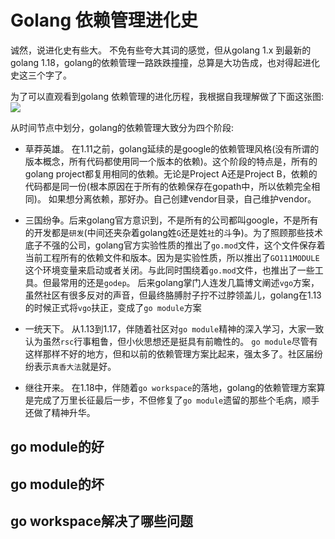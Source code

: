 # Golang 依赖管理进化史

诚然，说进化史有些大。 不免有些夸大其词的感觉，但从golang 1.x 到最新的golang 1.18，golang的依赖管理一路跌跌撞撞，总算是大功告成，也对得起进化史这三个字了。

为了可以直观看到golang 依赖管理的进化历程，我根据自我理解做了下面这张图:
![](https://tva1.sinaimg.cn/large/e6c9d24ely1h16675dlvsj21p40nyjy5.jpg)

从时间节点中划分，golang的依赖管理大致分为四个阶段:

+ 草莽英雄。 在1.11之前，golang延续的是google的依赖管理风格(没有所谓的版本概念，所有代码都使用同一个版本的依赖)。这个阶段的特点是，所有的golang project都复用相同的依赖。无论是Project A还是Project B，依赖的代码都是同一份(根本原因在于所有的依赖保存在gopath中，所以依赖完全相同)。 如果想分离依赖，那好办。自己创建vendor目录，自己维护vendor。

+ 三国纷争。后来golang官方意识到，不是所有的公司都叫google，不是所有的开发都是`研发`(中间还夹杂着golang姓`G`还是姓`社`的斗争)。为了照顾那些技术底子不强的公司，golang官方实验性质的推出了`go.mod`文件，这个文件保存着当前工程所有的依赖文件和版本。因为是实验性质，所以推出了`GO111MODULE`这个环境变量来启动或者关闭。与此同时围绕着`go.mod`文件，也推出了一些工具。但最常用的还是`godep`。 后来golang掌门人连发几篇博文阐述`vgo`方案，虽然社区有很多反对的声音，但最终胳膊肘子拧不过脖领盖儿，golang在1.13的时候正式将`vgo`扶正，变成了`go module`方案

+ 一统天下。 从1.13到1.17，伴随着社区对`go module`精神的深入学习，大家一致认为虽然`rsc`行事粗鲁，但小伙思想还是挺具有前瞻性的。 `go module`尽管有这样那样不好的地方，但和以前的依赖管理方案比起来，强太多了。社区届纷纷表示`真香大法`就是好。

+ 继往开来。 在1.18中，伴随着`go workspace`的落地，golang的依赖管理方案算是完成了万里长征最后一步，不但修复了`go module`遗留的那些个毛病，顺手还做了精神升华。

## go module的好

## go module的坏

## go workspace解决了哪些问题